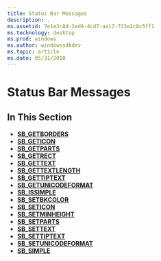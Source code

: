 ```yaml
---
title: Status Bar Messages
description: .
ms.assetid: 7e1e3c8d-2ed8-4cd7-aa17-733e2c8c5ff1
ms.technology: desktop
ms.prod: windows
ms.author: windowssdkdev
ms.topic: article
ms.date: 05/31/2018
---
```


# Status Bar Messages

## In This Section

-   [**SB\_GETBORDERS**](sb-getborders.md)
-   [**SB\_GETICON**](sb-geticon.md)
-   [**SB\_GETPARTS**](sb-getparts.md)
-   [**SB\_GETRECT**](sb-getrect.md)
-   [**SB\_GETTEXT**](sb-gettext.md)
-   [**SB\_GETTEXTLENGTH**](sb-gettextlength.md)
-   [**SB\_GETTIPTEXT**](sb-gettiptext.md)
-   [**SB\_GETUNICODEFORMAT**](sb-getunicodeformat.md)
-   [**SB\_ISSIMPLE**](sb-issimple.md)
-   [**SB\_SETBKCOLOR**](sb-setbkcolor.md)
-   [**SB\_SETICON**](sb-seticon.md)
-   [**SB\_SETMINHEIGHT**](sb-setminheight.md)
-   [**SB\_SETPARTS**](sb-setparts.md)
-   [**SB\_SETTEXT**](sb-settext.md)
-   [**SB\_SETTIPTEXT**](sb-settiptext.md)
-   [**SB\_SETUNICODEFORMAT**](sb-setunicodeformat.md)
-   [**SB\_SIMPLE**](sb-simple.md)

 

 




